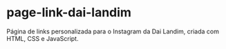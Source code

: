 # page-link-dai-landim
Página de links personalizada para o Instagram da Dai Landim, criada com HTML, CSS e JavaScript.
